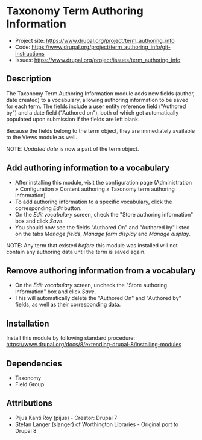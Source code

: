 Taxonomy Term Authoring Information
===================================

* Project site: https://www.drupal.org/project/term_authoring_info
* Code: https://www.drupal.org/project/term_authoring_info/git-instructions
* Issues: https://www.drupal.org/project/issues/term_authoring_info

Description
-----------
The Taxonomy Term Authoring Information module adds new fields (author, date
created) to a vocabulary, allowing authoring information to be saved for
each term. The fields include a user entity reference field ("Authored by")
and a date field ("Authored on"), both of which get automatically populated
upon submission if the fields are left blank.

Because the fields belong to the term object, they are immediately available
to the Views module as well.

NOTE: *Updated date* is now a part of the term object.

Add authoring information to a vocabulary
-----------------------------------------
* After installing this module, visit the configuration page
  (Administration » Configuration » Content authoring »
  Taxonomy term authoring information).
* To add authoring information to a specific vocabulary,
  click the corresponding *Edit* button.
* On the *Edit vocabulary* screen, check the "Store authoring information"
  box and click *Save*.
* You should now see the fields "Authored On" and "Authored by" listed on
  the tabs *Manage fields*, *Manage form display* and *Manage display*.

NOTE: Any term that existed *before* this module was installed will not
contain any authoring data until the term is saved again.

Remove authoring information from a vocabulary
----------------------------------------------
* On the *Edit vocabulary* screen, uncheck the "Store authoring information"
  box and click *Save*.
* This will automatically delete the "Authored On" and "Authored by" fields,
  as well as their corresponding data.

Installation
------------
Install this module by following standard procedure:
https://www.drupal.org/docs/8/extending-drupal-8/installing-modules

Dependencies
------------
* Taxonomy
* Field Group

Attributions
------------
* Pijus Kanti Roy (pijus) <pijus DOT k DOT roy AT gmail DOT com> - Creator: Drupal 7
* Stefan Langer (slanger) of Worthington Libraries
  <slanger AT worthingtonlibraries DOT org> - Original port to Drupal 8
